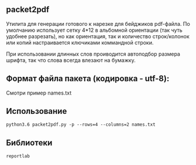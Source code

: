## packet2pdf

Утилита для генерации готового к нарезке для бейджиков pdf-файла.
По умолчанию использует сетку 4*12 в альбомной ориентации (так чуть удобнее разрезать), но как ориентация, так и количество строк/колонок или копий настраивается ключиками коммандной строки. 

При использовании длинных слов проиводится автоподбор размера шрифта, так что слова всегда влезают на бумажку.

## Формат файла пакета (кодировка - utf-8):

Смотри пример names.txt

## Использование

`python3.6 packet2pdf.py -p --rows=4 --columns=2 names.txt `

## Библиотеки

`reportlab`